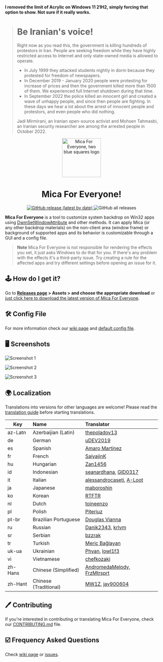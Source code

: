 **I removed the limit of Acrylic on Windows 11 21H2, simply forcing that option to show. Not sure if it really works.**


> # Be Iranian's voice!
> 
> Right now as you read this, the government is killing hundreds of protestors in Iran.
> People are seeking freedom while they have highly restricted access to Internet and only state-owned media is allowed to operate.
> 
> * In July 1999 they attacked students nightly in dorm because they protested for freedom of newspapers.
> * In December 2019 - January 2020 people were protesting for increase of prices and then the government killed more than 1500 of them. We experienced full Internet shutdown during that time.
> * In September 2022 the <!--morality--> police killed an innocent girl and created <!--rise--> a wave of unhappy people, and since then people are fighting. In these days we hear a lot about the arrest of innocent people and protestors, and even <!--the--> people who did nothing.
> 
> Jadi Mirmirani, an Iranian open-source activist and Mohsen Tahmasbi, an Iranian security researcher are among the arrested people in October 2022.

<p align="center">
  <img src="https://avatars.githubusercontent.com/u/103479527" width="128px" height="128px" alt="Mica For Everyone, two blue squares logo">
</p>
<h1 align="center">Mica For Everyone!</h1>
<p align="center">
  <a target="_blank" href="https://github.com/MicaForEveryone/MicaForEveryone/releases">
    <img alt="GitHub release (latest by date)" src="https://img.shields.io/github/v/release/MicaForEveryone/MicaForEveryone?color=%230A99D6&label=lastest%20version&style=for-the-badge">
  </a>
  <a style="text-decoration:none" href="https://github.com/MicaForEveryone/MicaForEveryone/releases" target="_blank">
    <img alt="GitHub all releases" src="https://img.shields.io/github/downloads/MicaForEveryone/MicaForEveryone/total?color=%230A99D6&style=for-the-badge">
  </a>
</p>


**Mica For Everyone** is a tool to customize system backdrop on Win32 apps using [DwmSetWindowAttribute](https://docs.microsoft.com/en-us/windows/win32/api/dwmapi/nf-dwmapi-dwmsetwindowattribute) and other methods.
It can apply Mica (or any other backdrop materials) on the non-client area (window frame) or background of supported apps and its behavior is customizable through a GUI and a config file.

> **Note**
> Mica For Everyone is not responsible for rendering the effects you set, it just asks Windows to do that for you. If there's any problem with the effects it's a third-party issue. Try creating a rule for the affected apps and try different settings before opening an issue for it.

## 🕹 How do I get it?
Go to **[Releases page](https://github.com/MicaForEveryone/MicaForEveryone/releases) > Assets > and choose the appropriate download** or [just click here to download the latest version of Mica For Everyone](https://github.com/MicaForEveryone/MicaForEveryone/releases/latest).

## 🛠 Config File
For more information check our [wiki page](https://github.com/MicaForEveryone/MicaForEveryone/wiki/Config-File) and [default config file](MicaForEveryone/Resources/MicaForEveryone.conf).

## 🖥 Screenshots

![Screenshot 1](Assets/1.png)

![Screenshot 2](Assets/2.png)

![Screenshot 3](Assets/3.png)

## 🌍 Localization
Translations into versions for other languages are welcome! Please read the [translation guide](./CONTRIBUTING.md#translating) before starting translations.

| Key     | Name                  | Translator                                                                                         |
|---------|:----------------------|:---------------------------------------------------------------------------------------------------|
| az-Latn | Azerbaijian (Latin)   | [thepoladov13](https://github.com/thepoladov13)
| de      | German                | [uDEV2019](https://github.com/uDEV2019)                                                            |
| es      | Spanish               | [Amaro Martínez](https://github.com/xoascf)                                                        |
| fr      | French                | [SaiyajinK](https://github.com/SaiyajinK)                                                          |
| hu      | Hungarian             | [Zan1456](https://github.com/Zan1456)                                                              |
| id      | Indonesian            | [seanardhana](https://github.com/seanardhana), [GID0317](https://github.com/GID0317)               |
| it      | Italian               | [alessandrocaseti](https://github.com/alessandrocaseti), [A-Loot](https://github.com/A-Loot)       |
| ja      | Japanese              | [maboroshin](https://github.com/maboroshin)                                                        |        
| ko      | Korean                | [RTFTR](https://github.com/RTFTR)                                                                  |
| nl      | Dutch                 | [toineenzo](https://github.com/toineenzo)                                                          |
| pl      | Polish                | [Piteriuz](https://github.com/Piteriuz)                                                            |
| pt-br   | Brazilian Portuguese  | [Douglas Vianna](https://github.com/dgsmiley18)                                                    |
| ru      | Russian               | [Danik2343](https://github.com/Danik2343), [krlvm](https://github.com/krlvm)                       |
| sr      | Serbian               | [bzzrak](https://github.com/bzzrak)                                                                |
| tr      | Turkish               | [Meriç Bağlayan](https://github.com/baglayan)                                                      |
| uk-ua   | Ukrainian             | [Phyan](https://github.com/Phyan), [lowl1f3](https://github.com/lowl1f3)                           |
| vi      | Vietnamese            | [chefkozaki](https://github.com/chefkozaki)                                                        |
| zh-Hans | Chinese (Simplified)  | [AndromedaMelody](https://github.com/AndromedaMelody), [FrzMtrsprt](https://github.com/FrzMtrsprt) |
| zh-Hant | Chinese (Traditional) | [MW1Z](https://github.com/MW1Z), [jay900604](https://github.com/jay900604)                         |
 
## 🖊️ Contributing
If you're interested in contributing or translating Mica For Everyone, check our [CONTRIBUTING.md](CONTRIBUTING.md) file.

## ☑️ Frequency Asked Questions
Check [wiki page](https://github.com/MicaForEveryone/MicaForEveryone/wiki/FAQ) or [issues](https://github.com/MicaForEveryone/MicaForEveryone/issues).
